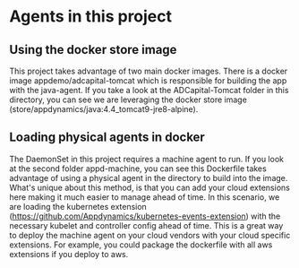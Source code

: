 # Agents in this project

## Using the docker store image
This project takes advantage of two main docker images. There is a docker image
appdemo/adcapital-tomcat which is responsible for building the app with the java-agent.
If you take a look at the ADCapital-Tomcat folder in this directory, you can see
we are leveraging the docker store image (store/appdynamics/java:4.4_tomcat9-jre8-alpine).

## Loading physical agents in docker
The DaemonSet in this project requires a machine agent to run. If you look at the
second folder appd-machine, you can see this Dockerfile takes advantage of using a
physical agent in the directory to build into the image. What's unique about this
method, is that you can add your cloud extensions here making it much easier to manage
ahead of time. In this scenario, we are loading the kubernetes extension (https://github.com/Appdynamics/kubernetes-events-extension)
with the necessary kubelet and controller config ahead of time. This is a great way
to deploy the machine agent on your cloud vendors with your cloud specific
extensions. For example, you could package the dockerfile with all aws extensions
if you deploy to aws.
